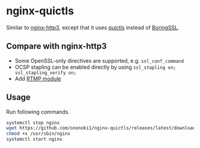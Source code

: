# nginx-quictls

Similar to [nginx-http3](https://github.com/ononoki1/nginx-http3), except that it uses [quictls](https://github.com/quictls/openssl) instead of [BoringSSL](https://github.com/google/boringssl).

## Compare with nginx-http3

- Some OpenSSL-only directives are supported, e.g. `ssl_conf_command`
- OCSP stapling can be enabled directly by using `ssl_stapling on; ssl_stapling_verify on;`
- Add [RTMP module](https://github.com/arut/nginx-rtmp-module)

## Usage

Run following commands.

```bash
systemctl stop nginx
wget https://github.com/ononoki1/nginx-quictls/releases/latest/download/nginx -O /usr/sbin/nginx
chmod +x /usr/sbin/nginx
systemctl start nginx
```

